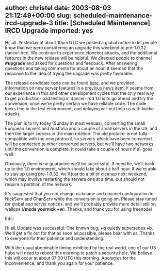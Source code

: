 author: christel
date: 2003-08-03 21:12:49+00:00
slug: scheduled-maintenance-ircd-upgrade-3
title: [Scheduled Maintenance] IRCD Upgrade
imported: yes
---
Hi, all.  Yesterday at about 10pm UTC we posted a global notice to let people know that we were considering an upgrade this weekend to pre-1.0.32 dancer-ircd.  We continue to experience clonebot attacks, and the additional features in the new release will be helpful. We directed people to channel **#upgrade** and asked for questions and feedback. After answering questions and taking comments for about an hour, it seemed that the response to the idea of trying the upgrade was pretty favorable.

The release candidate code can be found  [here](http://source.freenode.net/%7Easuffield/dancer/dancer-ircd/1.0/pre/dancer-ircd-1.0.31+pre23.tar.gz),  and we provided information on new server features in a  [previous news item](http://freenode.net/news-2003-05-28.shtml).  It seems from our experience in this and other development cycles that the only real way to get production-load testing in dancer-ircd 1.0 is to go ahead and try the conversion, once we're pretty certain we have reliable code.  The code looks fine in the test environment, and delaying will not help us with kiddie attacks.

The plan is to try today (Sunday in most venues), converting the small European servers and Australia and a couple of small servers in the US, and then the larger servers in the main rotation. The old protocol is not fully-compatible with the new protocol, so servers which have been converted will be connected to other converted servers, but we'll have two networks until the conversion is complete.  It could take a couple of hours if all goes well.

Obviously, there is no guarantee we'll be successful.  If need be, we'll back up to the 1.0 environment, which should take about a half hour. If we're able to stay up using pre-1.0.32, we'll just do a bit of cleanup next weekend, which may involve restarting the servers one at a time, but should not require a partition of the network.

It's suggested that you not change nickname and channel configuration in NickServ and ChanServ while the conversion is going on.  Please stay tuned for global and server notices, and we'll probably provide more detail still on wallops (**/mode yournick +w**). Thanks, and thank you for using freenode!

Edit:

Hi all.  Update was successful.  One known bug; +q quietly supersedes +b.  We'll get a fix out for that as soon as possible, please bear with us.  Thanks to everyone for their patience and understanding.

With the usual abominable timing exhibited by the real world, one of our US hubs will need to reboot this morning to patch a security hole. We believe this will occur at about 07:00 UTC this morning.  Apologies for the inconvenience, and thank you again for your patience.
